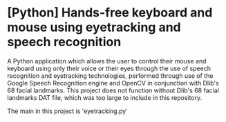 # [Python] Hands-free keyboard and mouse using eyetracking and speech recognition

A Python application which allows the user to control their mouse and keyboard using only their voice or their eyes through the use of speech recognition and eyetracking technologies, performed through use of the Google Speech Recognition engine and OpenCV in conjunction with Dlib's 68 facial landmarks. This project does not function without Dlib's 68 facial landmarks DAT file, which was too large to include in this repository.

The main in this project is 'eyetracking.py'
